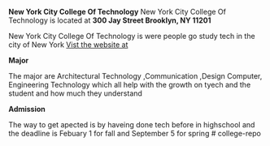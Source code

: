 **New York City College Of Technology**
New York City College Of Technology is located at **300 Jay Street Brooklyn, NY 11201**

New York City College Of Technology is were people go study tech in the city of New York 
[Vist the website at](http://www.citytech.cuny.edu/)

**Major**

The major are Architectural Technology ,Communication ,Design Computer, Engineering Technology which all help with the growth on tyech and the student and how much they understand

**Admission**

The way to get apected is by haveing done tech before in highschool and the deadline is Febuary 1 for fall and September 5 for spring # college-repo
